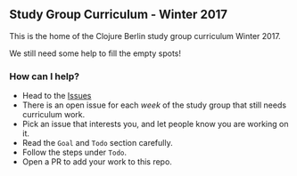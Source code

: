 ## Study Group Curriculum - Winter 2017

This is the home of the Clojure Berlin study group curriculum Winter 2017.

We still need some help to fill the empty spots!

### How can I help?

* Head to the [Issues](/../../issues)
* There is an open issue for each *week* of the study group that still needs curriculum work. 
* Pick an issue that interests you, and let people know you are working on it.
* Read the `Goal` and `Todo` section carefully. 
* Follow the steps under `Todo`. 
* Open a PR to add your work to this repo.
